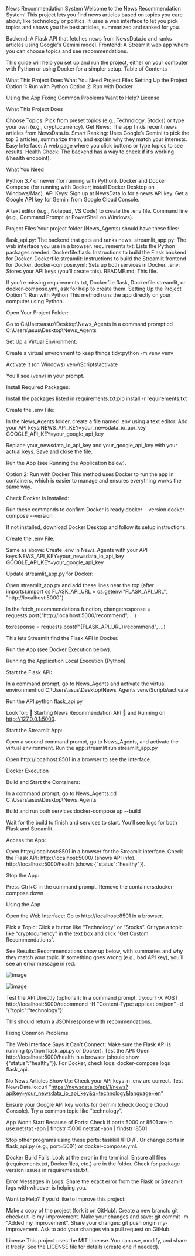News Recommendation System
Welcome to the News Recommendation System! This project lets you find news articles based on topics you care about, like technology or politics. It uses a web interface to let you pick topics and shows you the best articles, summarized and ranked for you.

Backend: A Flask API that fetches news from NewsData.io and ranks articles using Google's Gemini model.
Frontend: A Streamlit web app where you can choose topics and see recommendations.

This guide will help you set up and run the project, either on your computer with Python or using Docker for a simpler setup.
Table of Contents

What This Project Does
What You Need
Project Files
Setting Up the Project
Option 1: Run with Python
Option 2: Run with Docker


Using the App
Fixing Common Problems
Want to Help?
License

What This Project Does

Choose Topics: Pick from preset topics (e.g., Technology, Stocks) or type your own (e.g., cryptocurrency).
Get News: The app finds recent news articles from NewsData.io.
Smart Ranking: Uses Google’s Gemini to pick the top 3 articles, summarize them, and explain why they match your interests.
Easy Interface: A web page where you click buttons or type topics to see results.
Health Check: The backend has a way to check if it’s working (/health endpoint).

What You Need

Python 3.7 or newer (for running with Python).
Docker and Docker Compose (for running with Docker; install Docker Desktop on Windows/Mac).
API Keys:
Sign up at NewsData.io for a news API key.
Get a Google API key for Gemini from Google Cloud Console.


A text editor (e.g., Notepad, VS Code) to create the .env file.
Command line (e.g., Command Prompt or PowerShell on Windows).

Project Files
Your project folder (News_Agents) should have these files:

flask_api.py: The backend that gets and ranks news.
streamlit_app.py: The web interface you use in a browser.
requirements.txt: Lists the Python packages needed.
Dockerfile.flask: Instructions to build the Flask backend for Docker.
Dockerfile.streamlit: Instructions to build the Streamlit frontend for Docker.
docker-compose.yml: Sets up both services in Docker.
.env: Stores your API keys (you’ll create this).
README.md: This file.

If you’re missing requirements.txt, Dockerfile.flask, Dockerfile.streamlit, or docker-compose.yml, ask for help to create them.
Setting Up the Project
Option 1: Run with Python
This method runs the app directly on your computer using Python.

Open Your Project Folder:

Go to C:\Users\asus\Desktop\News_Agents in a command prompt:cd C:\Users\asus\Desktop\News_Agents




Set Up a Virtual Environment:

Create a virtual environment to keep things tidy:python -m venv venv


Activate it (on Windows):venv\Scripts\activate

You’ll see (venv) in your prompt.


Install Required Packages:

Install the packages listed in requirements.txt:pip install -r requirements.txt




Create the .env File:

In the News_Agents folder, create a file named .env using a text editor.
Add your API keys:NEWS_API_KEY=your_newsdata_io_api_key
GOOGLE_API_KEY=your_google_api_key


Replace your_newsdata_io_api_key and your_google_api_key with your actual keys.
Save and close the file.


Run the App (see Running the Application below).


Option 2: Run with Docker
This method uses Docker to run the app in containers, which is easier to manage and ensures everything works the same way.

Check Docker is Installed:

Run these commands to confirm Docker is ready:docker --version
docker-compose --version


If not installed, download Docker Desktop and follow its setup instructions.


Create the .env File:

Same as above: Create .env in News_Agents with your API keys:NEWS_API_KEY=your_newsdata_io_api_key
GOOGLE_API_KEY=your_google_api_key




Update streamlit_app.py for Docker:

Open streamlit_app.py and add these lines near the top (after imports):import os
FLASK_API_URL = os.getenv("FLASK_API_URL", "http://localhost:5000")


In the fetch_recommendations function, change:response = requests.post("http://localhost:5000/recommend", ...)

to:response = requests.post(f"{FLASK_API_URL}/recommend", ...)


This lets Streamlit find the Flask API in Docker.


Run the App (see Docker Execution below).


Running the Application
Local Execution (Python)

Start the Flask API:

In a command prompt, go to News_Agents and activate the virtual environment:cd C:\Users\asus\Desktop\News_Agents
venv\Scripts\activate


Run the API:python flask_api.py


Look for: 🌟 Starting News Recommendation API 🌟 and Running on http://127.0.0.1:5000.


Start the Streamlit App:

Open a second command prompt, go to News_Agents, and activate the virtual environment.
Run the app:streamlit run streamlit_app.py


Open http://localhost:8501 in a browser to see the interface.



Docker Execution

Build and Start the Containers:

In a command prompt, go to News_Agents:cd C:\Users\asus\Desktop\News_Agents


Build and run both services:docker-compose up --build


Wait for the build to finish and services to start. You’ll see logs for both Flask and Streamlit.


Access the App:

Open http://localhost:8501 in a browser for the Streamlit interface.
Check the Flask API:
http://localhost:5000/ (shows API info).
http://localhost:5000/health (shows {"status":"healthy"}).




Stop the App:

Press Ctrl+C in the command prompt.
Remove the containers:docker-compose down





Using the App

Open the Web Interface:
Go to http://localhost:8501 in a browser.


Pick a Topic:
Click a button like “Technology” or “Stocks”.
Or type a topic like “cryptocurrency” in the text box and click “Get Custom Recommendations”.


See Results:
Recommendations show up below, with summaries and why they match your topic.
If something goes wrong (e.g., bad API key), you’ll see an error message in red.

![image](https://github.com/user-attachments/assets/47f15aa6-c92f-4edd-a4ed-e04b6cb6cf99)

![image](https://github.com/user-attachments/assets/142c6ad5-3063-42a7-adec-2c8eee841835)




Test the API Directly (optional):
In a command prompt, try:curl -X POST http://localhost:5000/recommend -H "Content-Type: application/json" -d '{"topic":"technology"}'


This should return a JSON response with recommendations.



Fixing Common Problems

The Web Interface Says It Can’t Connect:
Make sure the Flask API is running (python flask_api.py or Docker).
Test the API: Open http://localhost:5000/health in a browser (should show {"status":"healthy"}).
For Docker, check logs: docker-compose logs flask_api.


No News Articles Show Up:
Check your API keys in .env are correct.
Test NewsData.io:curl "https://newsdata.io/api/1/news?apikey=your_newsdata_io_api_key&q=technology&language=en"


Ensure your Google API key works for Gemini (check Google Cloud Console).
Try a common topic like “technology”.


App Won’t Start Because of Ports:
Check if ports 5000 or 8501 are in use:netstat -aon | findstr :5000
netstat -aon | findstr :8501


Stop other programs using these ports: taskkill /PID <pid> /F.
Or change ports in flask_api.py (e.g., port=5001) or docker-compose.yml.


Docker Build Fails:
Look at the error in the terminal.
Ensure all files (requirements.txt, Dockerfiles, etc.) are in the folder.
Check for package version issues in requirements.txt.


Error Messages in Logs:
Share the exact error from the Flask or Streamlit logs with whoever is helping you.



Want to Help?
If you’d like to improve this project:

Make a copy of the project (fork it on GitHub).
Create a new branch: git checkout -b my-improvement.
Make your changes and save: git commit -m "Added my improvement".
Share your changes: git push origin my-improvement.
Ask to add your changes via a pull request on GitHub.

License
This project uses the MIT License. You can use, modify, and share it freely. See the LICENSE file for details (create one if needed).
 

